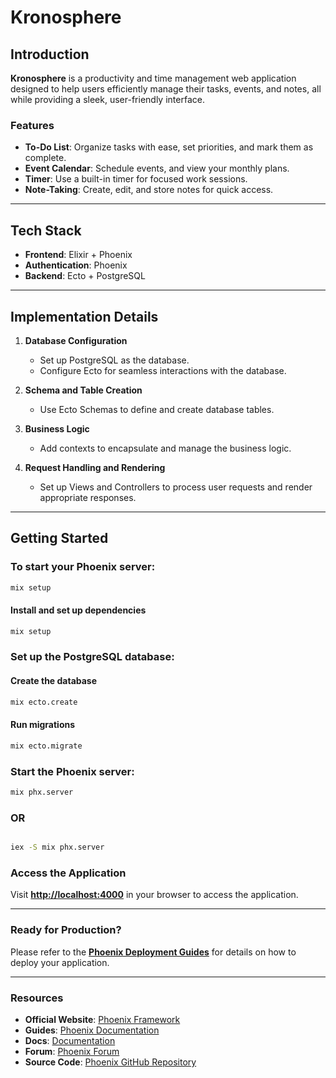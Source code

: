 # Kronosphere

## Introduction

**Kronosphere** is a productivity and time management web application designed to help users efficiently manage their tasks, events, and notes, all while providing a sleek, user-friendly interface.

### Features
- **To-Do List**: Organize tasks with ease, set priorities, and mark them as complete.
- **Event Calendar**: Schedule events, and view your monthly plans.
- **Timer**: Use a built-in timer for focused work sessions.
- **Note-Taking**: Create, edit, and store notes for quick access.

---

## Tech Stack

- **Frontend**: Elixir + Phoenix  
- **Authentication**: Phoenix     
- **Backend**: Ecto + PostgreSQL

---

## Implementation Details

1. **Database Configuration**  
   - Set up PostgreSQL as the database.  
   - Configure Ecto for seamless interactions with the database.

2. **Schema and Table Creation**  
   - Use Ecto Schemas to define and create database tables.

3. **Business Logic**  
   - Add contexts to encapsulate and manage the business logic.

4. **Request Handling and Rendering**  
   - Set up Views and Controllers to process user requests and render appropriate responses.
---

## Getting Started

### To start your Phoenix server:
```bash
mix setup
```
#### Install and set up dependencies
```bash
mix setup
```
### Set up the PostgreSQL database:
#### Create the database
```bash
mix ecto.create
```
#### Run migrations
```bash
mix ecto.migrate
```
### Start the Phoenix server:
```bash
mix phx.server
```
### OR

```bash

iex -S mix phx.server
```
### Access the Application
Visit **[http://localhost:4000](http://localhost:4000)** in your browser to access the application.

---

### Ready for Production?
Please refer to the **[Phoenix Deployment Guides](https://hexdocs.pm/phoenix/deployment.html)** for details on how to deploy your application.

---

### Resources
- **Official Website**: [Phoenix Framework](https://www.phoenixframework.org/)
- **Guides**: [Phoenix Documentation](https://hexdocs.pm/phoenix/overview.html)
- **Docs**: [Documentation](https://hexdocs.pm/phoenix)
- **Forum**: [Phoenix Forum](https://elixirforum.com/c/phoenix-forum)
- **Source Code**: [Phoenix GitHub Repository](https://github.com/phoenixframework/phoenix)


